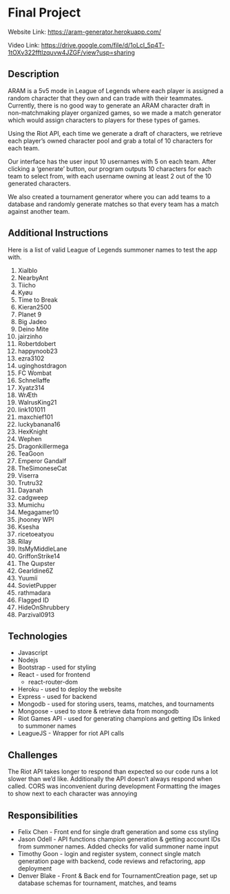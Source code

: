 # Final Project
Website Link: https://aram-generator.herokuapp.com/ 

Video Link: https://drive.google.com/file/d/1oLcI_5p4T-1tOXv322fftIzquvw4JZGF/view?usp=sharing

## Description
ARAM is a 5v5 mode in League of Legends where each player is assigned a random character that they own and can trade with their teammates. Currently, there is no good way to generate an ARAM character draft in non-matchmaking player organized games, so we made a match generator which would assign characters to players for these types of games. 

Using the Riot API, each time we generate a draft of characters, we retrieve each player’s owned character pool and grab a total of 10 characters for each team.

Our interface has the user input 10 usernames with 5 on each team. After clicking a ‘generate’ button, our program outputs 10 characters for each team to select from, with each username owning at least 2 out of the 10 generated characters.

We also created a tournament generator where you can add teams to a database and randomly generate matches so that every team has a match against another team.

## Additional Instructions

Here is a list of valid League of Legends summoner names to test the app with.

1. Xialblo
2. NearbyAnt
3. Tiicho
4. Kyøu
5. Time to Break
6. Kieran2500
7. Planet 9
8. Big Jadeo
9. Deino Mite
10. jairzinho
11. Robertdobert
12. happynoob23
13. ezra3102
14. uginghostdragon
15. FC Wombat
16. Schnellaffe
17. Xyatz314
18. WrÆth
19. WalrusKing21
20. link101011
21. maxchief101
22. luckybanana16
23. HexKnight 
24. Wephen
25. Dragonkillermega
26. TeaGoon
27. Emperor Gandalf
28. TheSimoneseCat
29. Viserra
30. Trutru32
31. Dayanah
32. cadgweep
33. Mumichu
34. Megagamer10
35. jhooney WPI
36. Ksesha
37. ricetoeatyou
38. Rilay
39. ItsMyMiddleLane
40. GriffonStrike14
41. The Quıpster
42. Gearldine6Z
43. Yuumíí
44. SovietPupper
45. rathmadara
46. Flagged ID
47. HideOnShrubbery
48. Parzival0913

## Technologies
- Javascript
- Nodejs
- Bootstrap - used for styling 
- React - used for frontend 
  - react-router-dom
- Heroku - used to deploy the website
- Express - used for backend
- Mongodb - used for storing users, teams, matches, and tournaments
- Mongoose - used to store & retrieve data from mongodb
- Riot Games API - used for generating champions and getting IDs linked to summoner names
- LeagueJS - Wrapper for riot API calls 

## Challenges
The Riot API takes longer to respond than expected so our code runs a lot slower than we’d like. Additionally the API doesn’t always respond when called. 
CORS was inconvenient during development
Formatting the images to show next to each character was annoying

## Responsibilities

- Felix Chen - Front end for single draft generation and some css styling
- Jason Odell - API functions champion generation & getting account IDs from summoner names. Added checks for valid summoner name input
- Timothy Goon - login and register system, connect single match generation page with backend, code reviews and refactoring, app deployment
- Denver Blake - Front & Back end for TournamentCreation page, set up database schemas for tournament, matches, and teams


